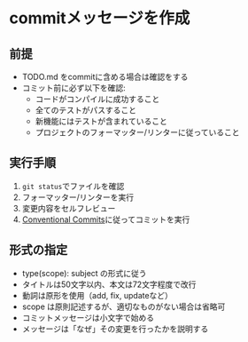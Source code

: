 # commitメッセージを作成

## 前提

- TODO.md をcommitに含める場合は確認をする
- コミット前に必ず以下を確認:
  - コードがコンパイルに成功すること
  - 全てのテストがパスすること
  - 新機能にはテストが含まれていること
  - プロジェクトのフォーマッター/リンターに従っていること

## 実行手順
1. `git status`でファイルを確認
2. フォーマッター/リンターを実行
3. 変更内容をセルフレビュー
4. [Conventional Commits](https://www.conventionalcommits.org/en/v1.0.0/)に従ってコミットを実行

## 形式の指定
- type(scope): subject の形式に従う
- タイトルは50文字以内、本文は72文字程度で改行
- 動詞は原形を使用（add, fix, updateなど）
- scope は原則記述するが、適切なものがない場合は省略可
- コミットメッセージは小文字で始める
- メッセージは「なぜ」その変更を行ったかを説明する
